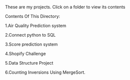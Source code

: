 These are my projects. Click on a folder to view its contents

Contents Of This Directory:

1.Air Quality Prediction system

2.Connect python to SQL

3.Score prediction system

4.Shopify Challenge

5.Data Structure Project

6.Counting Inversions Using MergeSort.
